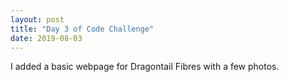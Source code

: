 ```yaml
---
layout: post
title: "Day 3 of Code Challenge"
date: 2019-08-03
---
```


I added a basic webpage for Dragontail Fibres with a few photos.